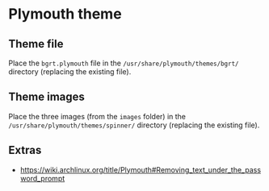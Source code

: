 # Plymouth theme

## Theme file

Place the `bgrt.plymouth` file in the `/usr/share/plymouth/themes/bgrt/` directory (replacing the existing file).

## Theme images

Place the three images (from the `images` folder) in the `/usr/share/plymouth/themes/spinner/` directory (replacing the existing file).

## Extras

- https://wiki.archlinux.org/title/Plymouth#Removing_text_under_the_password_prompt
